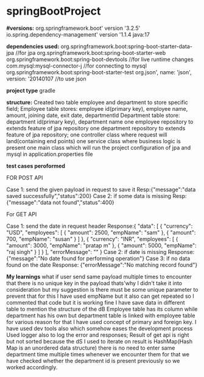 # springBootProject

**#versions:**
org.springframework.boot' version '3.2.5'
io.spring.dependency-management' version '1.1.4
java:17

**dependencies used:**
org.springframework.boot:spring-boot-starter-data-jpa //for jpa 
org.springframework.boot:spring-boot-starter-web
org.springframework.boot:spring-boot-devtools  //for live runtime changes
com.mysql:mysql-connector-j                    //for connecting to mysql
org.springframework.boot:spring-boot-starter-test
org.json', name: 'json', version: '20140107    //to use json

**project type**
gradle

**structure:**
Created two table employee and department to store specific field;
Employee table stores: employee id(primary key), employee name, amount, joining date, exit date, departmentId
Department table store: department id(primary key), department name
one employee repository to extends feature of jpa repository
one department repository to extends feature of jpa repository;
one controller class where request will land(containing end points)
one service class where business logic is present
one main class which will run the project
configuration of jpa and mysql in application.properties file

**test cases peroformed**

FOR POST API

Case 1: send the given payload in request to save it 
Resp:{"message":"data saved successfully","status":200}
Case 2: if some data is missing
Resp:{"message":"data not found","status":400}

For GET API

Case 1: send the date in request header
Response:{
    "data": [
        {
            "currency": "USD",
            "employees": [
                {
                    "amount": 2500,
                    "empName": "sam"
                },
                {
                    "amount": 700,
                    "empName": "susan"
                }
            ]
        },
        {
            "currency": "INR",
            "employees": [
                {
                    "amount": 3000,
                    "empName": "pratap m"
                },
                {
                    "amount": 5000,
                    "empName": "raj singh"
                }
          ]
        }
    ],
    "errorMessage": ""
}
Case 2: if date is missing
Response:{"message":"No date found for performing operation"}
Case 3: if no data found on the date
Response: {"errorMessage":"No matching record found"}

**My learnings**
what if user send same payload multiple times to encounter that there is no unique key in the payload thats'why I didn't take it into consideration but my suggestion is there must be some unique parameter to prevent that for this I have used empName but it also can get repeated so I commented that code but it is working fine
I have save data in different table to mention the structure of the dB Employee table has its column while department has his own but department table is linked with employee table for various reason for that I have used concept of primary and foreign key.
I have used dev tools also which somehow eases the development process
Used logger also to log the error and responses;
Result of get api is right but not sorted because the dS I used to iterate on result is HashMap(Hash Map is an unordered data structure) 
there is no need to enter same department time multiple times whenever we encounter them for that we have checked whether the department id is present previously so we worked accordingly.
